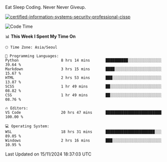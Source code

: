 Eat Sleep Coding.
Never Never Giveup.

[![certified-information-systems-security-professional-cissp](https://user-images.githubusercontent.com/44606727/157613689-acd84ec6-5f8f-4e79-89d9-a8d51f033634.png)](https://www.credly.com/badges/f394a010-85a0-450b-9136-8043af01d71c/public_url)

<!--START_SECTION:waka-->
![Code Time](http://img.shields.io/badge/Code%20Time-3%2C575%20hrs%2059%20mins-blue)

📊 **This Week I Spent My Time On** 

```text
🕑︎ Time Zone: Asia/Seoul

💬 Programming Languages: 
Python                   8 hrs 14 mins       ██████████░░░░░░░░░░░░░░░   39.64 % 
Markdown                 3 hrs 15 mins       ████░░░░░░░░░░░░░░░░░░░░░   15.67 % 
HTML                     2 hrs 53 mins       ███░░░░░░░░░░░░░░░░░░░░░░   13.87 % 
SCSS                     1 hr 49 mins        ██░░░░░░░░░░░░░░░░░░░░░░░   08.82 % 
CSS                      1 hr 49 mins        ██░░░░░░░░░░░░░░░░░░░░░░░   08.76 % 

🔥 Editors: 
VS Code                  20 hrs 47 mins      █████████████████████████   100.00 % 

💻 Operating System: 
WSL                      18 hrs 31 mins      ██████████████████████░░░   89.05 % 
Windows                  2 hrs 16 mins       ███░░░░░░░░░░░░░░░░░░░░░░   10.95 % 
```


 Last Updated on 15/11/2024 18:37:03 UTC
<!--END_SECTION:waka-->
